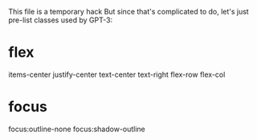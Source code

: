 This file is a temporary hack
But since that's complicated to do, let's just pre-list classes used by GPT-3:

# flex

items-center
justify-center
text-center
text-right
flex-row
flex-col

# focus

focus:outline-none
focus:shadow-outline

